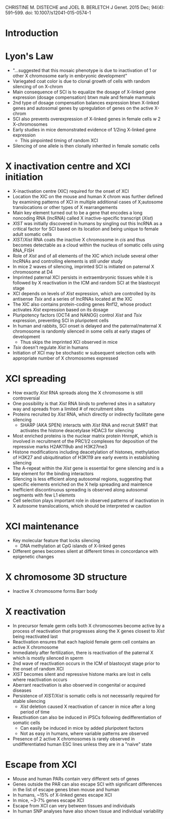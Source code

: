 CHRISTINE M. DISTECHE and JOEL B. BERLETCH
J Genet. 2015 Dec; 94(4): 591–599. doi: 10.1007/s12041-015-0574-1

# Introduction
# Lyon's Law
- "...suggested that this mosaic phenotype is due to inactivation of 1 or other X chromosome early in embryonic development"
- Variegated coat color is due to clonal growth of cells with random silencing of on X-chrom
- Main consequence of SCI is to equalize the dosage of X-linked gene expression (dosage compensation) btwn male and female mammals
- 2nd type of dosage compensation balances expression btwn X-linked genes and autosomal genes by upregulation of genes on the active X-chrom
- SCI also prevents overexpression of X-linked genes in female cells w 2 X-chromosomes
- Early studies in mice demonstrated evidence of 1/2ing X-linked gene expression
	- This pinpointed timing of random XCI
- Silencing of one allele is then clonally inherited in female somatic cells
# X inactivation centre and XCI initiation
- X-inactivation centre (XIC) required for the onset of XCI
- Location the XIC on the mouse and human X chrom was further defined by examining patterns of XCI in multiple additional cases of X;autosome translocations or other types of X rearrangements 
- Main key element turned out to be a gene that encodes a long noncoding RNA (lncRNA) called X inactive-specific transcript (*Xist*)
- *XIST* was initially discovered in humans by singling out this lncRNA as a critical factor for SCI based on its location and being unique to female adult somatic cells
- *XIST*/*Xist* RNA coats the inactive X chromosome in *cis* and thus becomes detectable as a cloud within the nucleus of somatic cells using RNA_FISH
- Role of *Xist* and of all elements of the XIC which include several other lncRNAs and controlling elements is still under study
- In mice 2 waves of silencing, imprinted SCI is initiated on paternal X chromosome at D4
- Imprinted paternal XCI persists in extraembryonic tissues while it is followed by X reactivation in the ICM and random SCI at the blastocyst stage
- XCI depends on levels of *Xist* expression, which are controlled by its antisense *Tsix* and a series of lncRNAs located at the XIC
- The XIC also contains protein-coding genes Rnf12, whose product activates *Xist* expression based on its dosage
- Pluripotency factors (OCT4 and NANOG) control *Xist* and *Tsix* expression, preventing SCI in pluripotent cells
- In human and rabbits, SCI onset is delayed and the paternal/maternal X chromosome is randomly silenced in some cells at early stages of development
	- Thus skips the imprinted XCI observed in mice
- *Tsix* doesn't regulate *Xist* in humans 
- Initiation of XCI may be stochastic w subsequent selection cells with appropriate number of X chromosomes expressed
# XCI spreading
- How exactly *Xist* RNA spreads along the X chromosome is still controversial
- One possibility is that *Xist* RNA binds to preferred sites in a saltatory way and spreads from a limited # of recruitment sites
- Proteins recruited by *Xist* RNA, which directly or indirectly facilitate gene silencing
	- SHARP (AKA SPEN) interacts with *Xist* RNA and recruit SMRT that activates the histone deacetylase HDAC3 for silencing
- Most enriched proteins is the nuclear matrix protein HnrnpK, which is involved in recruitment of the PRC1/2 complexes for deposition of the repressive marks H2AK119ub and H3K27me3
- Histone modifications including deacetylation of histones, methylation of H3K27 and ubiquitination of H3K119 are early events in establishing silencing
- The A-repeat within the *Xist* gene is essential for gene silencing and is a key element for the binding interactors
- Silencing is less efficient along autosomal regions, suggesting that specific elements enriched on the X help spreading and maintence
- Inefficient discontinuous spreading is observed along autosomal segments with few L1 elemnts
- Cell selection plays important role in observed patterns of inactivation in X autosome translocations, which should be interpreted w caution
# XCI maintenance
- Key molecular feature that locks silencing
	- DNA methylation at CpG islands of X-linked genes
- Different genes becomes silent at different times in concordance with epigenetic changes
# X chromosome 3D structure
- Inactive X chromosome forms Barr body
# X reactivation
- In precursor female germ cells both X chromosomes become active by a process of reactivation that progresses along the X genes closest to *Xist* being reactivated last
- Reactivation ensures that each haploid female germ cell contains an active X chromosome
- Immediately after fertilization, there is reactivation of the paternal X which is mostly silenced in sperm
- 2nd wave of reactivation occurs in the ICM of blastocyst stage prior to the onset of random XCI
- *XIST* becomes silent and repressive histone marks are lost in cells where reactivation occurs
- Aberrant reactivation is also observed in congenital or acquired diseases
- Persistence of *XIST/Xist* is somatic cells is not necessarily required for stable silencing
	- *Xist* deletion caused X reactivation of cancer in mice after a long period of time
- Reactivation can also be induced in iPSCs following dedifferentiation of somatic cells
	- Can easily be induced in mice by added pluripotent factors
	- Not as easy in humans, where variable patterns are observed
- Presence of 2 active X chromosomes is rarely observed in undifferentiated human ESC lines unless they are in a "naive" state
# Escape from XCI
- Mouse and human PARs contain very different sets of genes
- Genes outside the PAR can also escape SCI with significant differences in the list of escape genes btwn mouse and human
- In humans, ~15% of X-linked genes escape XCI
- In mice, ~3-7% genes escape XCI
- Escape from XCI can very between tissues and individuals
- In human SNP analyses have also shown tissue and individual variability

